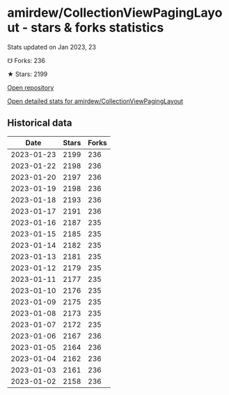 # amirdew/CollectionViewPagingLayout - stars & forks statistics

Stats updated on Jan 2023, 23

☋ Forks: 236

★ Stars: 2199

[Open repository](https://github.com/amirdew/CollectionViewPagingLayout)

[Open detailed stats for amirdew/CollectionViewPagingLayout](https://reviewgithub.com/rep/amirdew/CollectionViewPagingLayout)

## Historical data
| Date | Stars | Forks |
|------|-------|-------|
| 2023-01-23 | 2199 | 236 | 
| 2023-01-22 | 2198 | 236 | 
| 2023-01-20 | 2197 | 236 | 
| 2023-01-19 | 2198 | 236 | 
| 2023-01-18 | 2193 | 236 | 
| 2023-01-17 | 2191 | 236 | 
| 2023-01-16 | 2187 | 235 | 
| 2023-01-15 | 2185 | 235 | 
| 2023-01-14 | 2182 | 235 | 
| 2023-01-13 | 2181 | 235 | 
| 2023-01-12 | 2179 | 235 | 
| 2023-01-11 | 2177 | 235 | 
| 2023-01-10 | 2176 | 235 | 
| 2023-01-09 | 2175 | 235 | 
| 2023-01-08 | 2173 | 235 | 
| 2023-01-07 | 2172 | 235 | 
| 2023-01-06 | 2167 | 236 | 
| 2023-01-05 | 2164 | 236 | 
| 2023-01-04 | 2162 | 236 | 
| 2023-01-03 | 2161 | 236 | 
| 2023-01-02 | 2158 | 236 | 

